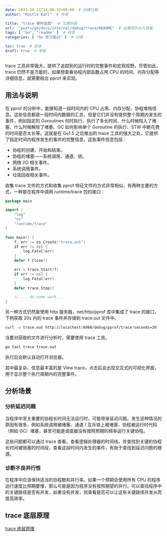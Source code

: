 ```yaml
---
date: 2022-10-11T14:00:32+08:00  # 创建日期
author: "Rustle Karl"  # 作者

title: "trace 事件追踪"  # 文章标题
url:  "posts/go/docs/internal/debug/trace/README"  # 设置网页永久链接
tags: [ "Go", "readme" ]  # 标签
categories: [ "Go 学习笔记" ]  # 分类

toc: true  # 目录
draft: true  # 草稿
---
```


trace 工具非常强大，提供了追踪到的运行时的完整事件和宏观视野。尽管如此，trace 仍然不是万能的，如果想查看协程内部函数占用 CPU 的时间、内存分配等详细信息，就需要结合 pprof 来实现。

## 用法与说明

在 pprof 的分析中，能够知道一段时间内的 CPU 占用、内存分配、协程堆栈信息。这些信息都是一段时间内数据的汇总，但是它们并没有提供整个周期内发生的事件，例如指定的 Goroutines 何时执行、执行了多长时间、什么时候陷入了堵塞、什么时候解除了堵塞、GC 如何影响单个 Goroutine 的执行、STW 中断花费的时间是否太长等。这就是在 Go1.5 之后推出的 trace 工具的强大之处，它提供了指定时间内程序发生的事件的完整信息，这些事件信息包括：

- 协程的创建、开始和结束。
- 协程的堵塞——系统调用、通道、锁。
- 网络 I/O 相关事件。
- 系统调用事件。
- 垃圾回收相关事件。

收集 trace 文件的方式和收集 pprof 特征文件的方式非常相似，有两种主要的方式，一种是在程序中调用 runtime/trace 包的接口：

```go
package main

import (
    "log"
    "os"
    "runtime/trace"
)

func main() {
    f, err := os.Create("trace.out")
    if err != nil {
        log.Fatal(err)
    }
    defer f.Close()

    err = trace.Start(f)
    if err != nil {
        log.Fatal(err)
    }
    defer trace.Stop()

    // ... do some work ...
}
```

另一种方式仍然是使用 http 服务器，net/http/pprof 库中集成了 trace 的接口，下例获取 20s 内的 trace 事件并存储到 trace.out 文件中。

```bash
curl -o trace.out http://localhost:6060/debug/pprof/trace?seconds=20
```

当要对获取的文件进行分析时，需要使用 trace 工具。

```bash
go tool trace trace.out
```

执行后会默认自动打开浏览器。

其中最复杂、信息最丰富的是 View trace。点击后会出现交互式的可视化界面，用于显示整个执行周期内的完整事件。

## 分析场景

### 分析延迟问题

当程序中至关重要的协程长时间无法运行时，可能带来延迟问题。发生这种情况的原因有很多，例如系统调用被堵塞、通道 / 互斥锁上被堵塞、协程被运行时代码（例如 GC）堵塞，甚至可能是调度器没有按照预期的频率运行关键协程。

这些问题都可以通过 trace 查看。查看逻辑处理器的时间线，并查找到关键的协程长时间被阻塞的时间段，查看这段时间内发生的事件，有助于查找到延迟问题的根源。

### 诊断不良并行性

在程序中应该保持适当的协程数和并行率。如果一个预期会使用所有 CPU 的程序运行速度比预期要慢，那么可能是因为程序没有按照期望的并行。可以查找程序中的关键路径是否有并发，如果没有并发，则查看是否可以让这些关键路径并发从而提高效率。

## trace 底层原理

[trace 底层原理](underlying_principle.md)

```go

```
